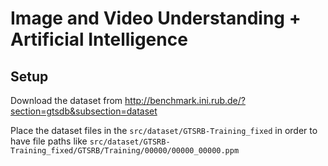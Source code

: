 # Image and Video Understanding + Artificial Intelligence

 
## Setup

Download the dataset from http://benchmark.ini.rub.de/?section=gtsdb&subsection=dataset

Place the dataset files in the `src/dataset/GTSRB-Training_fixed` in order 
to have file paths like `src/dataset/GTSRB-Training_fixed/GTSRB/Training/00000/00000_00000.ppm`